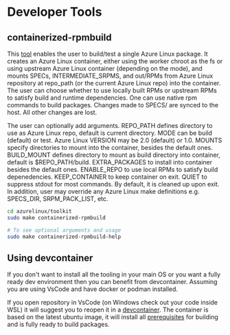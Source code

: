 
# Developer Tools

## containerized-rpmbuild

This [tool](./../../scripts/containerized-build/) enables the user to build/test a single Azure Linux package. It creates an Azure Linux container, either using the worker chroot as the fs or using upstream Azure Linux container (depending on the mode), and mounts SPECs, INTERMEDIATE_SRPMS, and out/RPMs from Azure Linux repository at repo_path (or the current Azure Linux repo) into the container. The user can choose whether to use locally built RPMs or upstream RPMs to satisfy build and runtime dependencies. One can use native rpm commands to build packages. Changes made to SPECS/ are synced to the host. All other changes are lost.

The user can optionally add arguments. REPO_PATH defines directory to use as Azure Linux repo, default is current directory. MODE can be build (default) or test. Azure Linux VERSION may be 2.0 (default) or 1.0. MOUNTS specify directories to mount into the container, besides the default ones. BUILD_MOUNT defines directory to mount as build directory into container, default is $REPO_PATH/build. EXTRA_PACKAGES to install into container besides the default ones. ENABLE_REPO to use local RPMs to satisfy build depenedencies. KEEP_CONTAINER to keep container on exit. QUIET to suppress stdout for most commands. By default, it is cleaned up upon exit. In addition, user may override any Azure Linux make definitions e.g. SPECS_DIR, SRPM_PACK_LIST, etc.

```bash
cd azurelinux/toolkit
sudo make containerized-rpmbuild

# To see optional arguments and usage
sudo make containerized-rpmbuild-help
```

## Using devcontainer

If you don't want to install all the tooling in your main OS or you want a fully ready dev environment then you can benefit from devcontainer.
Assuming you are using VsCode and have docker or podman installed.

If you open repository in VsCode (on Windows check out your code inside WSL) it will suggest you to reopen it in a [devcontainer](https://code.visualstudio.com/docs/devcontainers/containers). The container is based on the latest ubuntu image, it will install all [prerequisites](prerequisites-ubuntu.md) for building and is fully ready to build packages.
